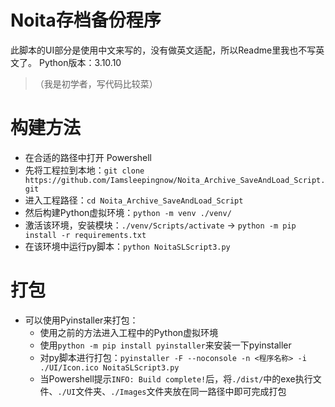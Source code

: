 # Noita存档备份程序

此脚本的UI部分是使用中文来写的，没有做英文适配，所以Readme里我也不写英文了。
Python版本：3.10.10

> （我是初学者，写代码比较菜）

# 构建方法

- 在合适的路径中打开 Powershell
- 先将工程拉到本地：`git clone https://github.com/Iamsleepingnow/Noita_Archive_SaveAndLoad_Script.git`
- 进入工程路径：`cd Noita_Archive_SaveAndLoad_Script`
- 然后构建Python虚拟环境：`python -m venv ./venv/`
- 激活该环境，安装模块：`./venv/Scripts/activate` -> `python -m pip install -r requirements.txt`
- 在该环境中运行py脚本：`python NoitaSLScript3.py`

# 打包

- 可以使用Pyinstaller来打包：
  - 使用之前的方法进入工程中的Python虚拟环境
  - 使用`python -m pip install pyinstaller`来安装一下pyinstaller
  - 对py脚本进行打包：`pyinstaller -F --noconsole -n <程序名称> -i ./UI/Icon.ico NoitaSLScript3.py`
  - 当Powershell提示`INFO: Build complete!`后，将`./dist/`中的exe执行文件、`./UI`文件夹、`./Images`文件夹放在同一路径中即可完成打包
